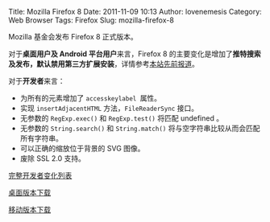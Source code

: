 Title: Mozilla Firefox 8
Date: 2011-11-09 10:13
Author: lovenemesis
Category: Web Browser
Tags: Firefox
Slug: mozilla-firefox-8

Mozilla 基金会发布 Firefox 8 正式版本。

对于**桌面用户及 Android 平台用户**来言，Firefox 8
的主要变化是增加了**推特搜索及发布，默认禁用第三方扩展安装**，详情参考[本站先前报道](http://linuxtoy.org/archives/firefox-8-beta.html)。

对于**开发者**来言：

-   为所有的元素增加了 `accesskeylabel `属性。
-   实现 `insertAdjacentHTML` 方法，`FileReaderSync` 接口。
-   无参数的 `RegExp.exec()` 和 `RegExp.test()` 将匹配 undefined 。
-   无参数的 `String.search()` 和 `String.match()`
    将与空字符串比较从而会匹配所有字符串。
-   可以正确的缩放位于背景的 SVG 图像。
-   废除 SSL 2.0 支持。

[完整开发者变化列表](https://developer.mozilla.org/en/Firefox_8_for_developers)

[桌面版本下载](http://firefox.com.cn/download/#other-download)

[移动版本下载](http://www.mozilla.org/en-US/m/)
